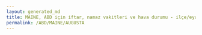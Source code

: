 ```yaml
---
layout: generated_md
title: MAINE, ABD için iftar, namaz vakitleri ve hava durumu - ilçe/eyalet seç
permalink: /ABD/MAINE/AUGUSTA
---
```


<script type="text/javascript">
  var country = ABD;
  var city = MAINE;
  var state = AUGUSTA;
  var lat = 72;
  var lon = 21;
</script>
